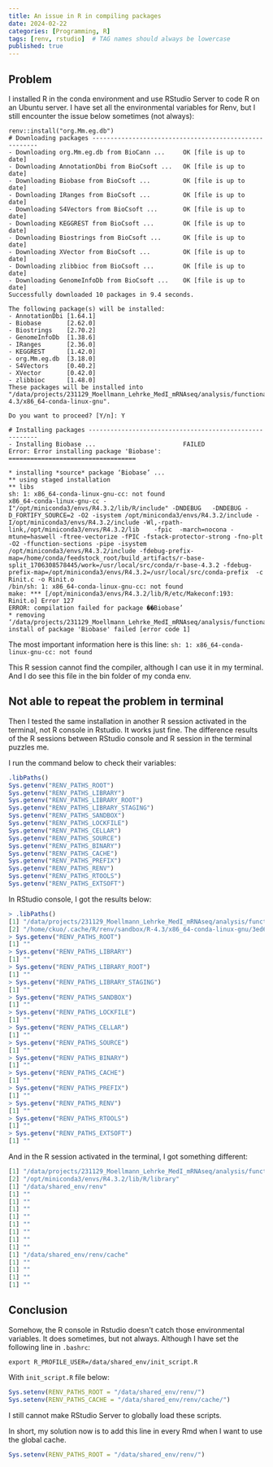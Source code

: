 ```yaml
---
title: An issue in R in compiling packages
date: 2024-02-22
categories: [Programming, R]
tags: [renv, rstudio]  # TAG names should always be lowercase
published: true
---
```


## Problem

I installed R in the conda environment and use RStudio Server to code R on an Ubuntu server. I have set all the environmental variables for Renv, but I still encounter the issue below sometimes (not always):

```error
renv::install("org.Mm.eg.db")
# Downloading packages -------------------------------------------------------
- Downloading org.Mm.eg.db from BioCann ...     OK [file is up to date]
- Downloading AnnotationDbi from BioCsoft ...   OK [file is up to date]
- Downloading Biobase from BioCsoft ...         OK [file is up to date]
- Downloading IRanges from BioCsoft ...         OK [file is up to date]
- Downloading S4Vectors from BioCsoft ...       OK [file is up to date]
- Downloading KEGGREST from BioCsoft ...        OK [file is up to date]
- Downloading Biostrings from BioCsoft ...      OK [file is up to date]
- Downloading XVector from BioCsoft ...         OK [file is up to date]
- Downloading zlibbioc from BioCsoft ...        OK [file is up to date]
- Downloading GenomeInfoDb from BioCsoft ...    OK [file is up to date]
Successfully downloaded 10 packages in 9.4 seconds.

The following package(s) will be installed:
- AnnotationDbi [1.64.1]
- Biobase       [2.62.0]
- Biostrings    [2.70.2]
- GenomeInfoDb  [1.38.6]
- IRanges       [2.36.0]
- KEGGREST      [1.42.0]
- org.Mm.eg.db  [3.18.0]
- S4Vectors     [0.40.2]
- XVector       [0.42.0]
- zlibbioc      [1.48.0]
These packages will be installed into "/data/projects/231129_Moellmann_Lehrke_MedI_mRNAseq/analysis/functional_analyses/renv/library/R-4.3/x86_64-conda-linux-gnu".

Do you want to proceed? [Y/n]: Y

# Installing packages --------------------------------------------------------
- Installing Biobase ...                        FAILED
Error: Error installing package 'Biobase':
===================================

* installing *source* package ‘Biobase’ ...
** using staged installation
** libs
sh: 1: x86_64-conda-linux-gnu-cc: not found
x86_64-conda-linux-gnu-cc -I"/opt/miniconda3/envs/R4.3.2/lib/R/include" -DNDEBUG   -DNDEBUG -D_FORTIFY_SOURCE=2 -O2 -isystem /opt/miniconda3/envs/R4.3.2/include -I/opt/miniconda3/envs/R4.3.2/include -Wl,-rpath-link,/opt/miniconda3/envs/R4.3.2/lib    -fpic  -march=nocona -mtune=haswell -ftree-vectorize -fPIC -fstack-protector-strong -fno-plt -O2 -ffunction-sections -pipe -isystem /opt/miniconda3/envs/R4.3.2/include -fdebug-prefix-map=/home/conda/feedstock_root/build_artifacts/r-base-split_1706308578445/work=/usr/local/src/conda/r-base-4.3.2 -fdebug-prefix-map=/opt/miniconda3/envs/R4.3.2=/usr/local/src/conda-prefix  -c Rinit.c -o Rinit.o
/bin/sh: 1: x86_64-conda-linux-gnu-cc: not found
make: *** [/opt/miniconda3/envs/R4.3.2/lib/R/etc/Makeconf:193: Rinit.o] Error 127
ERROR: compilation failed for package ��Biobase’
* removing ‘/data/projects/231129_Moellmann_Lehrke_MedI_mRNAseq/analysis/functional_analyses/renv/staging/1/Biobase’
install of package 'Biobase' failed [error code 1]
```

The most important information here is this line:
```sh: 1: x86_64-conda-linux-gnu-cc: not found```

This R session cannot find the compiler, although I can use it in my terminal. And I do see this file in the bin folder of my conda env.

## Not able to repeat the problem in terminal

Then I tested the same installation in another R session activated in the terminal, not R console in Rstudio. It works just fine. The difference results of the R sessions between RStudio console and R session in the terminal puzzles me.

I run the command below to check their variables:

```R
.libPaths()
Sys.getenv("RENV_PATHS_ROOT")
Sys.getenv("RENV_PATHS_LIBRARY")
Sys.getenv("RENV_PATHS_LIBRARY_ROOT")
Sys.getenv("RENV_PATHS_LIBRARY_STAGING")
Sys.getenv("RENV_PATHS_SANDBOX")
Sys.getenv("RENV_PATHS_LOCKFILE")
Sys.getenv("RENV_PATHS_CELLAR")
Sys.getenv("RENV_PATHS_SOURCE")
Sys.getenv("RENV_PATHS_BINARY")
Sys.getenv("RENV_PATHS_CACHE")
Sys.getenv("RENV_PATHS_PREFIX")
Sys.getenv("RENV_PATHS_RENV")
Sys.getenv("RENV_PATHS_RTOOLS")
Sys.getenv("RENV_PATHS_EXTSOFT")
```

In RStudio console, I got the results below:

```R
> .libPaths()
[1] "/data/projects/231129_Moellmann_Lehrke_MedI_mRNAseq/analysis/functional_analyses/renv/library/R-4.3/x86_64-conda-linux-gnu"
[2] "/home/ckuo/.cache/R/renv/sandbox/R-4.3/x86_64-conda-linux-gnu/3ed62db4"                                                    
> Sys.getenv("RENV_PATHS_ROOT")
[1] ""
> Sys.getenv("RENV_PATHS_LIBRARY")
[1] ""
> Sys.getenv("RENV_PATHS_LIBRARY_ROOT")
[1] ""
> Sys.getenv("RENV_PATHS_LIBRARY_STAGING")
[1] ""
> Sys.getenv("RENV_PATHS_SANDBOX")
[1] ""
> Sys.getenv("RENV_PATHS_LOCKFILE")
[1] ""
> Sys.getenv("RENV_PATHS_CELLAR")
[1] ""
> Sys.getenv("RENV_PATHS_SOURCE")
[1] ""
> Sys.getenv("RENV_PATHS_BINARY")
[1] ""
> Sys.getenv("RENV_PATHS_CACHE")
[1] ""
> Sys.getenv("RENV_PATHS_PREFIX")
[1] ""
> Sys.getenv("RENV_PATHS_RENV")
[1] ""
> Sys.getenv("RENV_PATHS_RTOOLS")
[1] ""
> Sys.getenv("RENV_PATHS_EXTSOFT")
[1] ""
```

And in the R session activated in the terminal, I got something different:

```R
[1] "/data/projects/231129_Moellmann_Lehrke_MedI_mRNAseq/analysis/functional_analyses/renv/library/R-4.3/x86_64-conda-linux-gnu"
[2] "/opt/miniconda3/envs/R4.3.2/lib/R/library"                                                                                 
[1] "/data/shared_env/renv"
[1] ""
[1] ""
[1] ""
[1] ""
[1] ""
[1] ""
[1] ""
[1] ""
[1] "/data/shared_env/renv/cache"
[1] ""
[1] ""
[1] ""
[1] ""
```

## Conclusion

Somehow, the R console in Rstudio doesn't catch those environmental variables. It does sometimes, but not always. Although I have set the following line in `.bashrc`:

```shell
export R_PROFILE_USER=/data/shared_env/init_script.R
```

With `init_script.R` file below:

```R
Sys.setenv(RENV_PATHS_ROOT = "/data/shared_env/renv/")
Sys.setenv(RENV_PATHS_CACHE = "/data/shared_env/renv/cache/")
```

I still cannot make RStudio Server to globally load these scripts.

In short, my solution now is to add this line in every Rmd when I want to use the global cache.

```R
Sys.setenv(RENV_PATHS_ROOT = "/data/shared_env/renv/")
```
